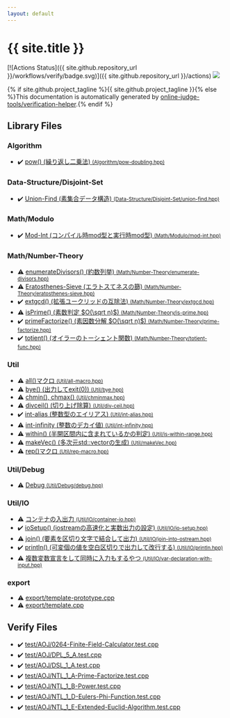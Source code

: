 ```yaml
---
layout: default
---
```


<!-- mathjax config similar to math.stackexchange -->
<script type="text/javascript" async
  src="https://cdnjs.cloudflare.com/ajax/libs/mathjax/2.7.5/MathJax.js?config=TeX-MML-AM_CHTML">
</script>
<script type="text/x-mathjax-config">
  MathJax.Hub.Config({
    TeX: { equationNumbers: { autoNumber: "AMS" }},
    tex2jax: {
      inlineMath: [ ['$','$'] ],
      processEscapes: true
    },
    "HTML-CSS": { matchFontHeight: false },
    displayAlign: "left",
    displayIndent: "2em"
  });
</script>

<script type="text/javascript" src="https://cdnjs.cloudflare.com/ajax/libs/jquery/3.4.1/jquery.min.js"></script>
<script src="https://cdn.jsdelivr.net/npm/jquery-balloon-js@1.1.2/jquery.balloon.min.js" integrity="sha256-ZEYs9VrgAeNuPvs15E39OsyOJaIkXEEt10fzxJ20+2I=" crossorigin="anonymous"></script>
<script type="text/javascript" src="assets/js/copy-button.js"></script>
<link rel="stylesheet" href="assets/css/copy-button.css" />


# {{ site.title }}

[![Actions Status]({{ site.github.repository_url }}/workflows/verify/badge.svg)]({{ site.github.repository_url }}/actions)
<a href="{{ site.github.repository_url }}"><img src="https://img.shields.io/github/last-commit/{{ site.github.owner_name }}/{{ site.github.repository_name }}" /></a>

{% if site.github.project_tagline %}{{ site.github.project_tagline }}{% else %}This documentation is automatically generated by <a href="https://github.com/online-judge-tools/verification-helper">online-judge-tools/verification-helper</a>.{% endif %}

## Library Files

<div id="4afa80e77a07f7488ce4d1bdd8c4977a"></div>

### Algorithm

* :heavy_check_mark: <a href="library/Algorithm/pow-doubling.hpp.html">pow() (繰り返し二乗法) <small>(Algorithm/pow-doubling.hpp)</small></a>


<div id="510221fd93ed01153e9d07e085298835"></div>

### Data-Structure/Disjoint-Set

* :heavy_check_mark: <a href="library/Data-Structure/Disjoint-Set/union-find.hpp.html">Union-Find (素集合データ構造) <small>(Data-Structure/Disjoint-Set/union-find.hpp)</small></a>


<div id="ee048ce79e556b7fa2b3b7d2fb796245"></div>

### Math/Modulo

* :heavy_check_mark: <a href="library/Math/Modulo/mod-int.hpp.html">Mod-Int (コンパイル時mod型と実行時mod型) <small>(Math/Modulo/mod-int.hpp)</small></a>


<div id="4def0f0d6848bdd7ffa44d10031ae87a"></div>

### Math/Number-Theory

* :warning: <a href="library/Math/Number-Theory/enumerate-divisors.hpp.html">enumerateDivisors() (約数列挙) <small>(Math/Number-Theory/enumerate-divisors.hpp)</small></a>
* :warning: <a href="library/Math/Number-Theory/eratosthenes-sieve.hpp.html">Eratosthenes-Sieve (エラトスてネスの篩) <small>(Math/Number-Theory/eratosthenes-sieve.hpp)</small></a>
* :heavy_check_mark: <a href="library/Math/Number-Theory/extgcd.hpp.html">extgcd() (拡張ユークリッドの互除法) <small>(Math/Number-Theory/extgcd.hpp)</small></a>
* :warning: <a href="library/Math/Number-Theory/is-prime.hpp.html">isPrime() (素数判定 $O(\sqrt n)$) <small>(Math/Number-Theory/is-prime.hpp)</small></a>
* :heavy_check_mark: <a href="library/Math/Number-Theory/prime-factorize.hpp.html">primeFactorize() (素因数分解 $O(\sqrt n)$) <small>(Math/Number-Theory/prime-factorize.hpp)</small></a>
* :heavy_check_mark: <a href="library/Math/Number-Theory/totient-func.hpp.html">totient() (オイラーのトーシェント関数) <small>(Math/Number-Theory/totient-func.hpp)</small></a>


<div id="23e8a4b4f7cc1898ef12b4e6e48852bb"></div>

### Util

* :warning: <a href="library/Util/all-macro.hpp.html">all()マクロ <small>(Util/all-macro.hpp)</small></a>
* :warning: <a href="library/Util/bye.hpp.html">bye() (出力してexit(0)) <small>(Util/bye.hpp)</small></a>
* :warning: <a href="library/Util/chminmax.hpp.html">chmin(), chmax() <small>(Util/chminmax.hpp)</small></a>
* :warning: <a href="library/Util/div-ceil.hpp.html">divceil() (切り上げ除算) <small>(Util/div-ceil.hpp)</small></a>
* :heavy_check_mark: <a href="library/Util/int-alias.hpp.html">int-alias (整数型のエイリアス) <small>(Util/int-alias.hpp)</small></a>
* :warning: <a href="library/Util/int-infinity.hpp.html">int-infinity (整数のデカイ値) <small>(Util/int-infinity.hpp)</small></a>
* :warning: <a href="library/Util/is-within-range.hpp.html">within() (半開区間内に含まれているかの判定) <small>(Util/is-within-range.hpp)</small></a>
* :warning: <a href="library/Util/makeVec.hpp.html">makeVec() (多次元std::vectorの生成) <small>(Util/makeVec.hpp)</small></a>
* :warning: <a href="library/Util/rep-macro.hpp.html">rep()マクロ <small>(Util/rep-macro.hpp)</small></a>


<div id="9b72678fcee7fc825926f536e5c04d88"></div>

### Util/Debug

* :warning: <a href="library/Util/Debug/debug.hpp.html">Debug <small>(Util/Debug/debug.hpp)</small></a>


<div id="9a8d3eea1c7cba0485906562328c7d47"></div>

### Util/IO

* :warning: <a href="library/Util/IO/container-io.hpp.html">コンテナの入出力 <small>(Util/IO/container-io.hpp)</small></a>
* :heavy_check_mark: <a href="library/Util/IO/io-setup.hpp.html">ioSetup() (iostreamの高速化と実数出力の設定) <small>(Util/IO/io-setup.hpp)</small></a>
* :warning: <a href="library/Util/IO/join-into-ostream.hpp.html">join() (要素を区切り文字で結合して出力) <small>(Util/IO/join-into-ostream.hpp)</small></a>
* :heavy_check_mark: <a href="library/Util/IO/println.hpp.html">println() (可変個の値を空白区切りで出力して改行する) <small>(Util/IO/println.hpp)</small></a>
* :warning: <a href="library/Util/IO/var-declaration-with-input.hpp.html">複数変数宣言をして同時に入力もするやつ <small>(Util/IO/var-declaration-with-input.hpp)</small></a>


<div id="b2507468f95156358fa490fd543ad2f0"></div>

### export

* :warning: <a href="library/export/template-prototype.cpp.html">export/template-prototype.cpp</a>
* :warning: <a href="library/export/template.cpp.html">export/template.cpp</a>


## Verify Files

* :heavy_check_mark: <a href="verify/test/AOJ/0264-Finite-Field-Calculator.test.cpp.html">test/AOJ/0264-Finite-Field-Calculator.test.cpp</a>
* :heavy_check_mark: <a href="verify/test/AOJ/DPL_5_A.test.cpp.html">test/AOJ/DPL_5_A.test.cpp</a>
* :heavy_check_mark: <a href="verify/test/AOJ/DSL_1_A.test.cpp.html">test/AOJ/DSL_1_A.test.cpp</a>
* :heavy_check_mark: <a href="verify/test/AOJ/NTL_1_A-Prime-Factorize.test.cpp.html">test/AOJ/NTL_1_A-Prime-Factorize.test.cpp</a>
* :heavy_check_mark: <a href="verify/test/AOJ/NTL_1_B-Power.test.cpp.html">test/AOJ/NTL_1_B-Power.test.cpp</a>
* :heavy_check_mark: <a href="verify/test/AOJ/NTL_1_D-Eulers-Phi-Function.test.cpp.html">test/AOJ/NTL_1_D-Eulers-Phi-Function.test.cpp</a>
* :heavy_check_mark: <a href="verify/test/AOJ/NTL_1_E-Extended-Euclid-Algorithm.test.cpp.html">test/AOJ/NTL_1_E-Extended-Euclid-Algorithm.test.cpp</a>



